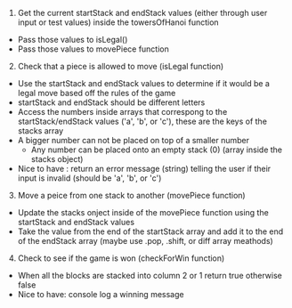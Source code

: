 1. Get the current startStack and endStack values (either through user input or test values) inside the towersOfHanoi function
- Pass those values to isLegal()
- Pass those values to movePiece function

2. Check that a piece is allowed to move (isLegal function)
- Use the startStack and endStack values to determine if it would be a legal move based off the rules of the game
- startStack and endStack should be different letters
- Access the numbers inside arrays that correspong to the startStack/endStack values ('a', 'b', or 'c'), these are the keys of the stacks array
- A bigger number can not be placed on top of a smaller number
  - Any number can be placed onto an empty stack (0) (array inside the stacks object)
- Nice to have : return an error message (string) telling the user if their input is invalid (should be 'a', 'b', or 'c')


3. Move a peice from one stack to another (movePiece function)
- Update the stacks onject inside of the movePiece function using the startStack and endStack values 
- Take the value from the end of the startStack array and add it to the end of the endStack array (maybe use .pop, .shift, or diff array meathods)

4. Check to see if the game is won (checkForWin function) 
- When all the blocks are stacked into column 2 or 1 return true otherwise false
- Nice to have: console log a winning message  